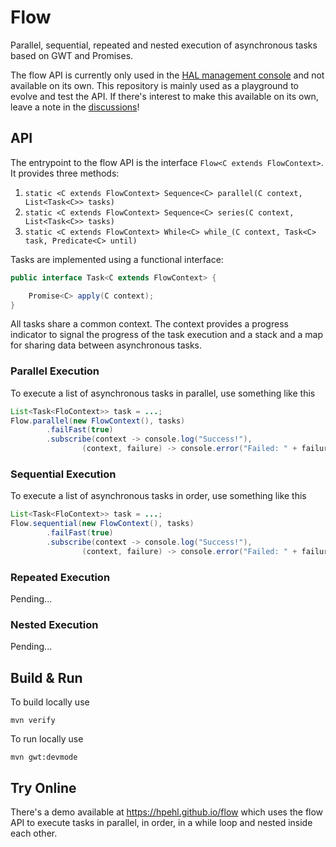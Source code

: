 # Flow 

Parallel, sequential, repeated and nested execution of asynchronous tasks based on GWT and Promises. 

The flow API is currently only used in the [HAL management console](https://hal.github.io) and not available on its own. This repository is mainly used as a playground to evolve and test the API. If there's interest to make this available on its own, leave a note in the [discussions](https://github.com/hpehl/flow/discussions)!  

## API 

The entrypoint to the flow API is the interface `Flow<C extends FlowContext>`. It provides three methods:

1. `static <C extends FlowContext> Sequence<C> parallel(C context, List<Task<C>> tasks)`
2. `static <C extends FlowContext> Sequence<C> series(C context, List<Task<C>> tasks)`
3. `static <C extends FlowContext> While<C> while_(C context, Task<C> task, Predicate<C> until)`

Tasks are implemented using a functional interface: 

```java
public interface Task<C extends FlowContext> {

    Promise<C> apply(C context);
}
```

All tasks share a common context. The context provides a progress indicator to signal the progress of the task execution and a stack and a map for sharing data between asynchronous tasks.

### Parallel Execution

To execute a list of asynchronous tasks in parallel, use something like this 

```java
List<Task<FloContext>> task = ...;
Flow.parallel(new FlowContext(), tasks)
        .failFast(true)
        .subscribe(context -> console.log("Success!"),
                (context, failure) -> console.error("Failed: " + failure));
```

### Sequential Execution

To execute a list of asynchronous tasks in order, use something like this

```java
List<Task<FloContext>> task = ...;
Flow.sequential(new FlowContext(), tasks)
        .failFast(true)
        .subscribe(context -> console.log("Success!"),
                (context, failure) -> console.error("Failed: " + failure));
```

### Repeated Execution

Pending...

### Nested Execution

Pending...

## Build & Run

To build locally use

```shell
mvn verify
```

To run locally use

```shell
mvn gwt:devmode
```

## Try Online

There's a demo available at https://hpehl.github.io/flow which uses the flow API to execute tasks in parallel, in order, in a while loop and nested inside each other. 
